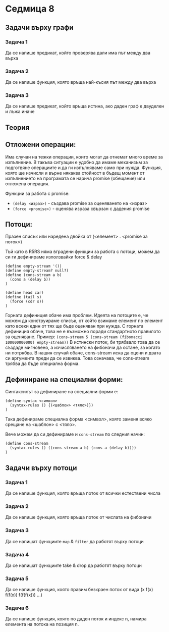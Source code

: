Седмица 8
========

Задачи върху графи
--------

### Задача 1
Да се напише предикат, който проверява дали има път между два върха

### Задача 2
Да се напише функция, която връща най-късия път между два върха

### Задача 3
Да се напише предикат, който връща истина, ако даден граф е двуделен и лъжа иначе

Теория
------

## Отложени операции:
Има случаи на тежки операции, които могат да отнемат много време за изпълнение. В такъва ситуации е удобно да имаме механизъм за подготвяне операциите и да ги изпълняваме само при нужда. Функция, която ще изчисли и върне някаква стойност в бъдещ момент
от изпълнението на програмата се нарича promise (обещание) или отложена операция. 

Функции за работа с promise:
- `(delay <израз>)` - създава promise за оценяването на <израз>
- `(force <promise>)` - оценява израза свързан с дадения promise



## Потоци: 
Празен списък или наредена двойка от (<елемент> . <promise за поток>)

Тъй като в R5RS няма вградени функции за работа с потоци, можем да си ги дефинираме използвайки force & delay

```Racket
(define empty-stream '())
(define empty-stream? null?)
(define (cons-stream a b) 
  (cons a (delay b))
)

(define head car)
(define (tail s) 
  (force (cdr s))
)
```

Горната дефиниция обаче има проблем. Идеята на потоците е, че можем да конструираме списък, от който взимаме елемент по елемент като всеки един от тях ще бъде оценяван при нужда. С горната дефиниция обаче, това не е възможно поради стандартното правилото за оценяване. 
Пример:
`(cons-stream 5 (cons-stream (fibonacci 100000000000) empty-stream))`
В истински поток, би трябвало това да се създаде мигновено, а изчисляването на фибоначи да остане, за когато ни потрябва. В нашия случай обаче, cons-stream иска да оцени и двата си аргумента преди да се извиква. Това означава, че cons-stream трябва да бъде специална форма.


## Дефиниране на специални форми:

Синтаксисът за дефиниране на специални форми е:
```Racket
(define-syntax <символ>
  (syntax-rules () {(<шаблон> <тяло>)})
)
```

Така дефинираме специална форма <символ>, която заменя всяко срещане на <шаблон> с <тяло>.

Вече можем да си дефинираме и `cons-stream` по следния начин:
```Racket
(define cons-stream
  (syntax-rules () ((cons-stream a b) (cons a (delay b))))
)
```

Задачи върху потоци
-------

### Задача 1
Да се напише функция, която връща поток от всички естествени числа

### Задача 2
Да се напише функция, която връща поток от числата на фибоначи

### Задача 3
Да се напишат функциите `map` & `filter` да работят върху потоци

### Задача 4
Да се напишат функциите take & drop да работят върху потоци

### Задача 5
Да се напише функция, която правим безкраен поток от вида (x f(x) f(f(x)) f(f(f(x))) ...)

### Задача 6
Да се напише функция, която по даден поток и индекс n, намира елемента на потока на позиция n.
